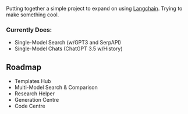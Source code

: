 Putting together a simple project to expand on using [Langchain](https://langchain.readthedocs.io/).
Trying to make something cool.

### Currently Does: 
  - Single-Model Search (w/GPT3 and SerpAPI)
  - Single-Model Chats (ChatGPT 3.5 w/History)


## Roadmap 
  - Templates Hub
  - Multi-Model Search & Comparison
  - Research Helper
  - Generation Centre
  - Code Centre